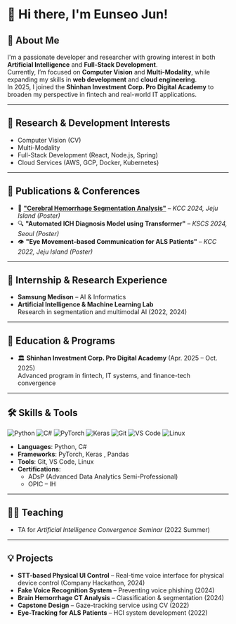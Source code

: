 # 👋 Hi there, I'm Eunseo Jun!
  
## 🧠 About Me

I'm a passionate developer and researcher with growing interest in both **Artificial Intelligence** and **Full-Stack Development**.  
Currently, I’m focused on **Computer Vision** and **Multi-Modality**, while expanding my skills in **web development** and **cloud engineering**.  
In 2025, I joined the **Shinhan Investment Corp. Pro Digital Academy** to broaden my perspective in fintech and real-world IT applications.

---

## 🧪 Research & Development Interests
- Computer Vision (CV)  
- Multi-Modality  
- Full-Stack Development (React, Node.js, Spring)  
- Cloud Services (AWS, GCP, Docker, Kubernetes)

---

## 📝 Publications & Conferences
- 🧠 [**"Cerebral Hemorrhage Segmentation Analysis"**](https://www.dbpia.co.kr/journal/articleDetail?nodeId=NODE11862478) – *KCC 2024, Jeju Island (Poster)*  
- 🔍 **"Automated ICH Diagnosis Model using Transformer"** – *KSCS 2024, Seoul (Poster)*  
- 👁️ **"Eye Movement–based Communication for ALS Patients"** – *KCC 2022, Jeju Island (Poster)*

---

## 💼 Internship & Research Experience
- **Samsung Medison** – AI & Informatics
- **Artificial Intelligence & Machine Learning Lab**  
  Research in segmentation and multimodal AI (2022, 2024)

---

## 🚀 Education & Programs
- 🏛️ **Shinhan Investment Corp. Pro Digital Academy** (Apr. 2025 – Oct. 2025)  
  Advanced program in fintech, IT systems, and finance-tech convergence  

---

## 🛠️ Skills & Tools

<p align="left">
  <img src="https://img.shields.io/badge/Python-3776AB?style=flat&logo=python&logoColor=white" alt="Python" />
  <img src="https://img.shields.io/badge/C%23-239120?style=flat&logo=c-sharp&logoColor=white" alt="C#" />
  <img src="https://img.shields.io/badge/PyTorch-EE4C2C?style=flat&logo=pytorch&logoColor=white" alt="PyTorch" />
  <img src="https://img.shields.io/badge/Keras-D00000?style=flat&logo=keras&logoColor=white" alt="Keras" />
  <img src="https://img.shields.io/badge/Git-F05032?style=flat&logo=git&logoColor=white" alt="Git" />
  <img src="https://img.shields.io/badge/VS%20Code-007ACC?style=flat&logo=visual-studio-code&logoColor=white" alt="VS Code" />
  <img src="https://img.shields.io/badge/Linux-FCC624?style=flat&logo=linux&logoColor=white" alt="Linux" />
</p>



- **Languages**: Python, C#  
- **Frameworks**: PyTorch, Keras , Pandas
- **Tools**: Git, VS Code, Linux  
- **Certifications**:  
  - ADsP (Advanced Data Analytics Semi-Professional)  
  - OPIC – IH

---

## 🧑‍🏫 Teaching
- TA for *Artificial Intelligence Convergence Seminar* (2022 Summer)

---

## 💡 Projects
- **STT-based Physical UI Control** – Real-time voice interface for physical device control (Company Hackathon, 2024)  
- **Fake Voice Recognition System** – Preventing voice phishing (2024)  
- **Brain Hemorrhage CT Analysis** – Classification & segmentation (2024)  
- **Capstone Design** – Gaze-tracking service using CV (2022)  
- **Eye-Tracking for ALS Patients** – HCI system development (2022)

